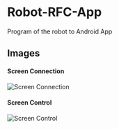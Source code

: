 # Robot-RFC-App
Program of the robot to Android App
## Images

#### Screen Connection
![Screen Connection](https://user-images.githubusercontent.com/52173525/60536424-97800b00-9cdc-11e9-9b80-3b279646152a.jpeg)

#### Screen Control
![Screen Control](https://user-images.githubusercontent.com/52173525/60536664-2a20aa00-9cdd-11e9-9afc-4dc1f943e135.jpeg)
